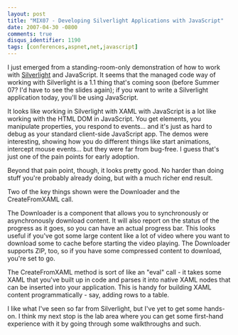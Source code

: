 ```yaml
---
layout: post
title: "MIX07 - Developing Silverlight Applications with JavaScript"
date: 2007-04-30 -0800
comments: true
disqus_identifier: 1190
tags: [conferences,aspnet,net,javascript]
---
```

I just emerged from a standing-room-only demonstration of how to work
with [Silverlight](http://www.silverlight.net) and JavaScript. It seems
that the managed code way of working with Silverlight is a 1.1 thing
that's coming soon (before Summer 07? I'd have to see the slides again);
if you want to write a Silverlight application today, you'll be using
JavaScript.

 It looks like working in Silverlight with XAML with JavaScript is a lot
like working with the HTML DOM in JavaScript. You get elements, you
manipulate properties, you respond to events... and it's just as hard to
debug as your standard client-side JavaScript app. The demos were
interesting, showing how you do different things like start animations,
intercept mouse events... but they were far from bug-free. I guess
that's just one of the pain points for early adoption.

 Beyond that pain point, though, it looks pretty good. No harder than
doing stuff you're probably already doing, but with a much richer end
result.

 Two of the key things shown were the Downloader and the CreateFromXAML
call.

 The Downloader is a component that allows you to synchronously or
asynchronously download content. It will also report on the status of
the progress as it goes, so you can have an actual progress bar. This
looks useful if you've got some large content like a lot of video where
you want to download some to cache before starting the video playing.
The Downloader supports ZIP, too, so if you have some compressed content
to download, you're set to go.

 The CreateFromXAML method is sort of like an "eval" call - it takes
some XAML that you've built up in code and parses it into native XAML
nodes that can be inserted into your application. This is handy for
building XAML content programmatically - say, adding rows to a table.

 I like what I've seen so far from Silverlight, but I've yet to get some
hands-on. I think my next stop is the lab area where you can get some
first-hand experience with it by going through some walkthroughs and
such.
